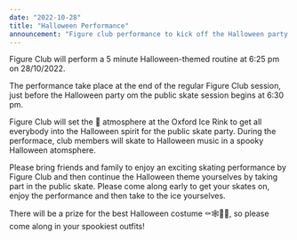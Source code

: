 ```yaml
---
date: "2022-10-28"
title: "Halloween Performance"
announcement: "Figure club performance to kick off the Halloween party at the Oxford Ice Rink"
---
```


Figure Club will perform a 5 minute Halloween-themed routine at 6:25 pm on 28/10/2022.

The performance take place at the end of the regular Figure Club session, just before the Halloween party om the public skate session begins at 6:30 pm.

Figure Club will set the 🎃 atmosphere at the Oxford Ice Rink to get all everybody into the Halloween spirit for the public skate party. During the performace, club members will skate to Halloween music in a spooky Halloween atomsphere.

Please bring friends and family to enjoy an exciting skating performance by Figure Club and then continue the Halloween theme yourselves by taking part in the public skate. Please come along early to get your skates on, enjoy the performance and then take to the ice yourselves.

There will be a prize for the best Halloween costume ⚰️🕸🧙‍♀️, so please come along in your spookiest outfits!
